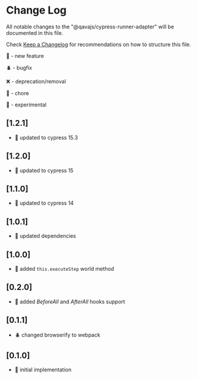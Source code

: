 # Change Log

All notable changes to the "@qavajs/cypress-runner-adapter" will be documented in this file.

Check [Keep a Changelog](http://keepachangelog.com/) for recommendations on how to structure this file.

:rocket: - new feature

:beetle: - bugfix

:x: - deprecation/removal

:pencil: - chore

:microscope: - experimental

## [1.2.1]
- :pencil: updated to cypress 15.3

## [1.2.0]
- :pencil: updated to cypress 15

## [1.1.0]
- :pencil: updated to cypress 14

## [1.0.1]
- :pencil: updated dependencies

## [1.0.0]
- :rocket: added `this.executeStep` world method

## [0.2.0]
- :rocket: added _BeforeAll_ and _AfterAll_ hooks support

## [0.1.1]
- :beetle: changed browserify to webpack

## [0.1.0]
- :rocket: initial implementation
